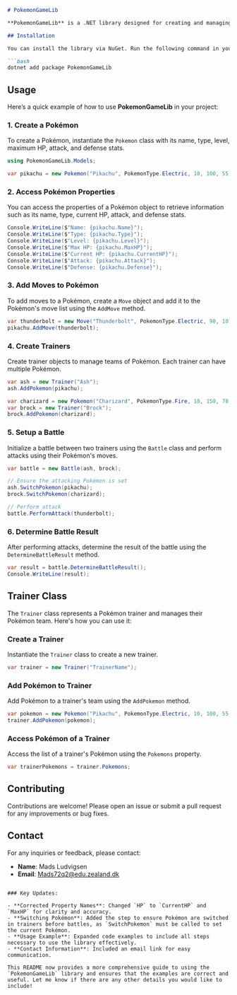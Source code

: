 ```markdown
# PokemonGameLib

**PokemonGameLib** is a .NET library designed for creating and managing a Pokémon game. It provides essential classes and functionality for building a Pokémon game, including features for Pokémon, moves, trainers, and battles.

## Installation

You can install the library via NuGet. Run the following command in your project directory:

```bash
dotnet add package PokemonGameLib
```

## Usage

Here’s a quick example of how to use **PokemonGameLib** in your project:

### 1. Create a Pokémon

To create a Pokémon, instantiate the `Pokemon` class with its name, type, level, maximum HP, attack, and defense stats.

```csharp
using PokemonGameLib.Models;

var pikachu = new Pokemon("Pikachu", PokemonType.Electric, 10, 100, 55, 40);
```

### 2. Access Pokémon Properties

You can access the properties of a Pokémon object to retrieve information such as its name, type, current HP, attack, and defense stats.

```csharp
Console.WriteLine($"Name: {pikachu.Name}");
Console.WriteLine($"Type: {pikachu.Type}");
Console.WriteLine($"Level: {pikachu.Level}");
Console.WriteLine($"Max HP: {pikachu.MaxHP}");
Console.WriteLine($"Current HP: {pikachu.CurrentHP}");
Console.WriteLine($"Attack: {pikachu.Attack}");
Console.WriteLine($"Defense: {pikachu.Defense}");
```

### 3. Add Moves to Pokémon

To add moves to a Pokémon, create a `Move` object and add it to the Pokémon's move list using the `AddMove` method.

```csharp
var thunderbolt = new Move("Thunderbolt", PokemonType.Electric, 90, 10);
pikachu.AddMove(thunderbolt);
```

### 4. Create Trainers

Create trainer objects to manage teams of Pokémon. Each trainer can have multiple Pokémon.

```csharp
var ash = new Trainer("Ash");
ash.AddPokemon(pikachu);

var charizard = new Pokemon("Charizard", PokemonType.Fire, 10, 150, 70, 50);
var brock = new Trainer("Brock");
brock.AddPokemon(charizard);
```

### 5. Setup a Battle

Initialize a battle between two trainers using the `Battle` class and perform attacks using their Pokémon's moves.

```csharp
var battle = new Battle(ash, brock);

// Ensure the attacking Pokémon is set
ash.SwitchPokemon(pikachu);
brock.SwitchPokemon(charizard);

// Perform attack
battle.PerformAttack(thunderbolt);
```

### 6. Determine Battle Result

After performing attacks, determine the result of the battle using the `DetermineBattleResult` method.

```csharp
var result = battle.DetermineBattleResult();
Console.WriteLine(result);
```

## Trainer Class

The `Trainer` class represents a Pokémon trainer and manages their Pokémon team. Here's how you can use it:

### Create a Trainer

Instantiate the `Trainer` class to create a new trainer.

```csharp
var trainer = new Trainer("TrainerName");
```

### Add Pokémon to Trainer

Add Pokémon to a trainer's team using the `AddPokemon` method.

```csharp
var pokemon = new Pokemon("Pikachu", PokemonType.Electric, 10, 100, 55, 40);
trainer.AddPokemon(pokemon);
```

### Access Pokémon of a Trainer

Access the list of a trainer's Pokémon using the `Pokemons` property.

```csharp
var trainerPokemons = trainer.Pokemons;
```

## Contributing

Contributions are welcome! Please open an issue or submit a pull request for any improvements or bug fixes.

## Contact

For any inquiries or feedback, please contact:

- **Name**: Mads Ludvigsen
- **Email**: [Mads72q2@edu.zealand.dk](mailto:Mads72q2@edu.zealand.dk)
```

### Key Updates:

- **Corrected Property Names**: Changed `HP` to `CurrentHP` and `MaxHP` for clarity and accuracy.
- **Switching Pokémon**: Added the step to ensure Pokémon are switched in trainers before battles, as `SwitchPokemon` must be called to set the current Pokémon.
- **Usage Example**: Expanded code examples to include all steps necessary to use the library effectively.
- **Contact Information**: Included an email link for easy communication.

This README now provides a more comprehensive guide to using the `PokemonGameLib` library and ensures that the examples are correct and useful. Let me know if there are any other details you would like to include!